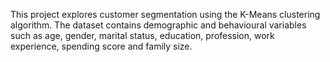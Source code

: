 This project explores customer segmentation using the K-Means clustering algorithm. The dataset contains demographic and behavioural variables such as age, gender, marital status, education, profession, work experience, spending score and family size.
